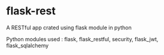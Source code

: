 # flask-rest

A RESTful app crated using flask module in python

Python modules used : flask, flask_restful, security, flask_jwt, flask_sqlalchemy
